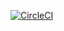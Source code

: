 [![CircleCI](https://dl.circleci.com/status-badge/img/gh/naumanakram-km/SampleReactApp-CircleCI/tree/main.svg?style=svg)](https://dl.circleci.com/status-badge/redirect/gh/naumanakram-km/SampleReactApp-CircleCI/tree/main)
